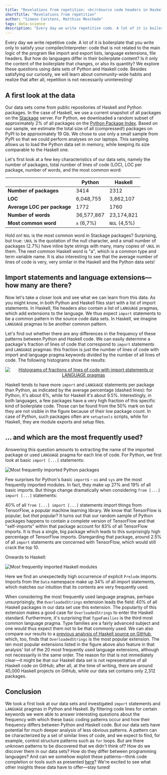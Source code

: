 ```yaml
---
title: "Revelations from repetition: <br/>Source code headers in Haskell and Python"
shortTitle: "Revelations from repetition"
author: "Simeon Carstens, Matthias Meschede"
tags: data-science
description: "Every day we write repetitive code. A lot of it is boilerplate that you write only to satisfy your compiler/interpreter. But how do languages differ in their boilerplate content? We explore these questions using data sets of Python and Haskell code."
---
```


Every day we write repetitive code.
A lot of it is boilerplate that you write only to satisfy your compiler/interpreter:
code that is not related to the main logic of the program like import and export lists, language extensions, file headers.
But how do languages differ in their boilerplate content?
Is it only the content of the boilerplate that changes, or also its quantity?
We explore these questions using data sets of Python and Haskell code.
Besides satisfying our curiosity, we will learn about community-wide habits and realize that after all, repetition is not necessarily uninteresting!


## A first look at the data

Our data sets come from public repositories of Haskell and Python packages.
In the case of Haskell, we use a current snapshot of all packages on the [Stackage](http://www.stackage.org) server.
For Python, we downloaded a random subset of approximately 2% of all packages on the [Python Package Index](http://www.pypi.org).
Based on our sample, we estimate the total size of all (compressed!) packages on PyPI to be approximately 19 Gb.
We chose to use only a small sample from PyPI so that we could perform analyses on our laptops.
This sampling allows us to load the Python data set in memory, while keeping its size comparable to the Haskell one.

Let's first look at a few key characteristics of our data sets, namely the number of packages, total number of lines of code (LOC), LOC per package, number of words, and the most common word:

<center>

|                             | Python        | Haskell        |
| --------------------------- | ------------- | -------------- |
| **Number of packages**      | 3414          | 2312           |
| **LOC**                     | 6,048,755     | 3,862,107      |
| **Average LOC per package** | 1772          | 1760           |
| **Number of words**         | 36,577,867    | 23,174,821     |
| **Most common word**        | `x` (6,7%)    | `NUL` (4,5%)   |

</center>

Hold on! `NUL` is the most common word in Stackage packages? Surprising, but true: `\NUL` is the quotation of the null character, and a small number of packages (2.7%) have inline byte strings with many, many copies of `\NUL` in them.
The next common Haskell word is "a", which is a common type and term variable name.
It is also interesting to see that the average number of lines of code is very, very similar in the Haskell and the Python data sets!

## Import statements and language extensions—how many are there?

Now let's take a closer look and see what we can learn from this data.
As you might know, in both Python and Haskell files start with a list of import statements. In Haskell, file headers also contain a list of `LANGUAGE` pragmas, which add extensions to the language.
We thus expect `import` statements to be a common pattern in the source code data sets.
In Haskell, we imagine `LANGUAGE` pragmas to be another common pattern.

Let's find out whether there are any differences in the frequency of these patterns between Python and Haskell code.
We can easily determine a package's fraction of lines of code that correspond to `import` statements and `LANGUAGE` pragmas:
this fraction is just the number of lines of code with import and language pragma keywords divided by the number of all lines of code.
The following histograms show the results:

<center>

<a href="../img/posts/codestatistics_swearwords.png">
<img title="Histograms of fractions of lines of code with import statements or LANGUAGE pragmas" src="../img/posts/codestatistics_histogram_importfractions_both.png" style="max-width: 100%;max-height: 100%;"/>
</a>

</center>

Haskell tends to have more `import` and `LANGUAGE` statements per package than Python, as indicated by the average percentage (dashed lines):
for Python, it's about 6%, while for Haskell it's about 9.5%.
Interestingly, in both languages, a few packages have a very high fraction of this specific kind of boilerplate code.
Those can be found from the 50% mark on but they are not visible in the figure because of their low package count.
In case of Python, such packages often are `setuptools` scripts, while for Haskell, they are module exports and setup files.

## ... and which are the most frequently used?

Answering this question amounts to extracting the name of the imported package or used `LANGUAGE` pragma for each line of code.
For Python, we first look at basic `import [...]` statements:

<img title="Most frequently imported Python packages" src="../img/posts/codestatistics_py_imports.png" style="max-width: 100%;max-height: 100%;"/>

Few surprises for Python's basic `import`s - `os` and `sys` are the most frequently imported modules.
In fact, they make up 27% and 19% of all basic imports.
But things change dramatically when considering `from [...] import [...]` statements:


40% of all `from [...] import [...]` statements import things from TensorFlow, a popular machine learning library.
We know that TensorFlow is popular, but *that* popular?
It turns out that our random sample of Python packages happens to contain a complete version of TensorFlow and that "self-imports" within that package account for 83% of all TensorFlow imports.
It is thus a single, big package which leads to this surprisingly high percentage of TensorFlow imports.
Disregarding that package, around 2.5% of all `import` statements are concerned with TensorFlow, which would still crack the top 10.

Onwards to Haskell:

<img title="Most frequently imported Haskell modules" src="../img/posts/codestatistics_hask_boilerplate.png" style="max-width: 100%;max-height: 100%;"/>


Here we find an unexpectedly high occurrence of explicit `Prelude` imports. Imports from the `Data` namespace make up 34% of all import statements, which matches our intuition that its contents are very frequently used.

When considering the most frequently used language pragmas, perhaps unsurprisingly, the `OverloadedStrings` extension leads the field:
40% of all Haskell packages in our data set use this extension.
The popularity of this extension makes a good case for `OverloadedStrings` to enter the Haskell standard.
Furthermore, it's surprising that `TypeFamilies` is the third most common language pragma. Type families are a fairly advanced subject and one would thus expect them not to be that commonly used.
We can also compare our results to a [previous analysis of Haskell source on GitHub](https://gist.github.com/atondwal/ee869b951b5cf9b6653f7deda0b7dbd8), which, too, finds that `OverloadedStrings` is the most popular extension.
The ten most popular extensions listed in the figure above also feature in that analysis' list of the 20 most frequently used language extensions, although not necessarily in the same order.
The reason for that is not immediately clear—it might be that our Haskell data set is not representative of all Haskell code on GitHub; after all, at the time of writing, there are around 45,000 Haskell projects on GitHub, while our data set contains only 2,312 packages.

## Conclusion

We took a first look at our data sets and investigated `import` statements and `LANGUAGE` pragmas in Python and Haskell.
By filtering code lines for certain keywords we were able to answer interesting questions about the frequency with which these basic coding patterns occur and how their frequency differs between Python and Haskell code.
But our data sets have potential for much deeper analysis of less obvious patterns.
A pattern can be characterized by a set of similar lines of code, and we expect to find, for example, control structure patterns such as `for` loops.
But are there unknown patterns to be discovered that we didn't think of?
How do we discover them in our data sets?
How do they differ between programming languages?
And can we somehow exploit these patterns—think code completion or tools such as presented [here](https://github.com/src-d/awesome-machine-learning-on-source-code)?
We're excited to see what other insights these data have to offer—stay tuned!
